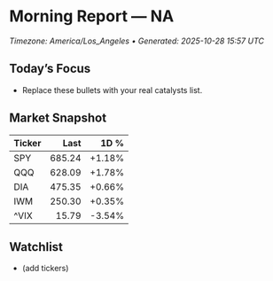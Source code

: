 # Morning Report — NA
_Timezone: America/Los_Angeles • Generated: 2025-10-28 15:57 UTC_

## Today’s Focus
- Replace these bullets with your real catalysts list.

## Market Snapshot
| Ticker | Last | 1D % |
|---|---:|---:|
| SPY | 685.24 | +1.18% |
| QQQ | 628.09 | +1.78% |
| DIA | 475.35 | +0.66% |
| IWM | 250.30 | +0.35% |
| ^VIX | 15.79 | -3.54% |

## Watchlist
- (add tickers)

